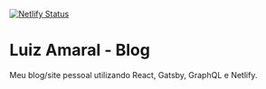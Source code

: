[![Netlify Status](https://api.netlify.com/api/v1/badges/1408f413-0ef7-4cb7-86d7-a025696fd7cf/deploy-status)](https://app.netlify.com/sites/amaralluiz/deploys)


# Luiz Amaral - Blog

Meu blog/site pessoal utilizando React, Gatsby, GraphQL e Netlify.
